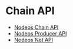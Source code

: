 # Chain API

 * [Nodeos Chain API](/software_manuals/api_reference/nodeos_chain_api.md)
 * [Nodeos Producer API](/software_manuals/api_reference/nodeos_producer_api.md)
 * [Nodeos Net API](/software_manuals/api_reference/nodeos_net_api.md)
